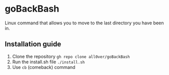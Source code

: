 # goBackBash
Linux command that allows you to move to the last directory you have been in.
## Installation guide
1. Clone the repository
`gh repo clone all0ver/goBackBash`
2. Run the install.sh file
`./install.sh`
3. Use `cb` (comeback) command
